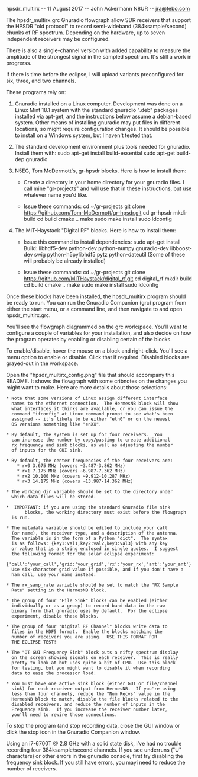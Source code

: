 hpsdr_multirx -- 11 August 2017 -- John Ackermann N8UR -- jra@febo.com

The hpsdr_multirx.grc Gnuradio flowgraph allow SDR receivers that support
the HPSDR "old protocol" to record semi-wideband (384ksample/second)
chunks of RF spectrum.  Depending on the hardware, up to seven independent
receivers may be configured.

There is also a single-channel version with added capability to measure
the amplitude of the strongest signal in the sampled spectrum.  It's still
a work in progrerss.

If there is time before the eclipse, I will upload variants preconfigured
for six, three, and two channels.

These programs rely on:

1.  Gnuradio installed on a Linux computer.  Development was done 
on a Linux Mint 18.1 system with the standard gnuradio ".deb" 
packages installed via apt-get, and the instructions below assume a
debian-based system.  Other means of installing gnuradio may put
files in different locations, so might require configuration changes.
It should be possible to install on a Windows system, but I haven't 
tested that.

2.  The standard development environment plus tools needed for gnuradio.
    Install them with:
	sudo apt-get install build-essential
	sudo apt-get build-dep gnuradio

3.  N5EG, Tom McDermott's, gr-hpsdr blocks.   Here is how to install them:

	* Create a directory in your home directory for your gnuradio
	  files.  I call mine "gr-projects" and will use that in these 
	  instructions, but use whatever name you'd like.

	* Issue these commands:
		cd ~/gr-projects
		git clone https://github.com/Tom-McDermott/gr-hpsdr.git
		cd gr-hpsdr
		mkdir build 
		cd build 
		cmake ..
		make 
		sudo make install 
		sudo ldconfig 

4.  The MIT-Haystack "Digital RF" blocks.  Here is how to install them:

	* Issue this command to install dependencies:
		sudo apt-get install Build: libhdf5-dev python-dev python-numpy gnuradio-dev libboost-dev swig python-h5pylibhdf5 pytz python-dateutil
	  (Some of these will probably be already installed)

	* Issue these commands:
		cd ~/gr-projects
		git clone https://github.com/MITHaystack/digital_rf.git
		cd digital_rf
		mkdir build
		cd build
		cmake ..
		make
		sudo make install
		sudo ldconfig

Once these blocks have been installed, the hpsdr_multirx program should
be ready to run.  You can run the Gnuradio Companion (grc) program from
either the start menu, or a command line, and then navigate to and open
hpsdr_multirx.grc.

You'll see the flowgraph diagrammed on the grc workspace.  You'll want to
configure a couple of variables for your installation, and also decide
on how the program operates by enabling or disabling certain of the blocks.

To enable/disable, hover the mouse on a block and right-click.  You'll see
a menu option to enable or disable.  Click that if required.  Disabled
blocks are grayed-out in the workspace.

Open the "hpsdr_multirx_config.png" file that should accompany this
README.  It shows the flowgraph with some cribnotes on the changes you
might want to make.  Here are more details about those selections:

	* Note that some versions of Linux assign different interface
	  names to the ethernet connection.  The HermesNB block will show
	  what interfaces it thinks are available, or you can issue the
	  command "ifconfig" at Linux command prompt to see what's been
	  assigned -- it's likely to be either "eth0" or on the newest
	  OS versions something like "enXX".

	* By default, the system is set up for four receivers.  You
	  can increase the number by copy/pasting to create additional
	  rx frequency and sink blocks, as well as adjusting the number
	  of inputs for the GUI sink.

	* By default, the center frequencies of the four receivers are:
		* rx0 3.675 MHz (covers ~3.487-3.862 MHz)
		* rx1 7.175 MHz (covers ~6.987-7.362 MHz)
		* rx2 10.100 MHz (covers ~9.912-10.287 MHz)
		* rx3 14.175 MHz (covers ~13.987-14.362 MHz)

	* The working_dir variable should be set to the directory under
	  which data files will be stored.

	*  IMPORTANT: if you are using the standard Gnuradio file sink
           blocks, the working directory must exist before the flowgraph
	  is run.

	* The metadata variable should be edited to include your call
	  (or name), the receiver type, and a description of the antenna.
	  The variable is in the form of a Python "dict".  The syntax
	  is as follows: {key1:val1,key2:val2,key3:val3} with any key
	  or value that is a string enclosed in single quotes.  I suggest
	  the following format for the solar eclipse experiment:
	  {'call':'your_call','grid:'your_grid','rx':'your_rx','ant':'your_ant'}
	  Use six-character grid value if possible, and if you don't have a
	  ham call, use your name instead.

	* The rx_samp_rate variable should be set to match the "RX Sample
	  Rate" setting in the HermesNB block.

	* The group of four "File Sink" blocks can be enabled (either
	  individually or as a group) to record band data in the raw
	  binary form that gnuradio uses by default.  For the eclipse
	  experiment, disable these blocks.

	* The group of four "Digital RF Channel" blocks write data to
	  files in the HDF5 format.  Enable the blocks matching the
	  number of receivers you are using.  USE THIS FORMAT FOR
	  THE ECLIPSE TEST!

	* The "QT GUI Frequency Sink" block puts a nifty spectrum display
	  on the screen showing signals on each receiver.  This is really
	  pretty to look at but uses quite a bit of CPU.  Use this block
	  for testing, but you might want to disable it when recording
	  data to ease the processor load.

	* You must have one active sink block (either GUI or file/channel
	  sink) for each receiver output from HermesNB.  If you're using
	  less than four channels, reduce the "Num Recvs" value in the
	  HermesNB block to match, disable the file blocks related to the
	  disabled receivers, and reduce the number of inputs in the
	  Frequency sink.  If you increase the receiver number later,
	  you'll need to rewire those connections.

To stop the program (and stop recording data, close the GUI window
or click the stop icon in the Gnuradio Companion window.

Using an i7-6700T @ 2.8 GHz with a solid state disk, I've had no trouble
recording four 384ksample/second channels. If you see underruns 
("U" characters) or other errors in the gnuradio console, first try
disabling the frequency sink block.  If you still have errors, you mayi
need to reduce the number of receivers.

